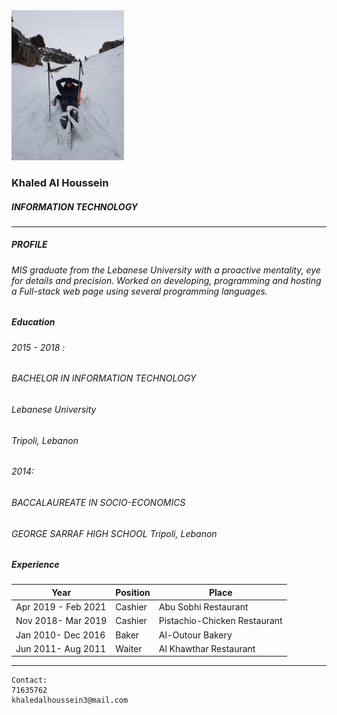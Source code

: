 <img src="me.jpg" width="180" >

### Khaled Al Houssein
##### INFORMATION TECHNOLOGY 


***
##### PROFILE
###### MIS graduate from the Lebanese University with a proactive mentality, eye for details and precision. Worked on developing, programming and hosting a Full-stack web page using several programming languages.


##### Education

###### 2015 - 2018 :
###### BACHELOR IN INFORMATION TECHNOLOGY 
###### Lebanese University 
###### Tripoli, Lebanon


###### 2014:
###### BACCALAUREATE IN SOCIO-ECONOMICS 
###### GEORGE SARRAF HIGH SCHOOL Tripoli, Lebanon


##### Experience
|Year|Position|Place|
----|---|---|
Apr 2019 - Feb 2021|Cashier|Abu Sobhi Restaurant 
Nov 2018- Mar 2019 |Cashier|Pistachio-Chicken Restaurant 
Jan 2010- Dec 2016|Baker|Al-Outour Bakery
Jun 2011- Aug 2011|Waiter|Al Khawthar Restaurant

***

```
Contact:
71635762
khaledalhoussein3@mail.com
```

